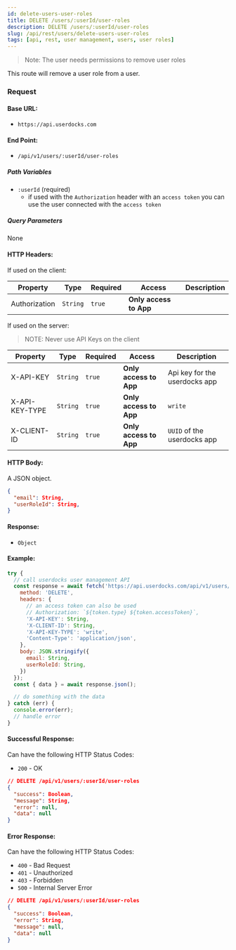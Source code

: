 ```yaml
---
id: delete-users-user-roles
title: DELETE /users/:userId/user-roles
description: DELETE /users/:userId/user-roles
slug: /api/rest/users/delete-users-user-roles
tags: [api, rest, user management, users, user roles]
---
```


> Note: The user needs permissions to remove user roles

This route will remove a user role from a user.


### Request

#### Base URL:

- `https://api.userdocks.com`

#### End Point:

- `/api/v1/users/:userId/user-roles`

##### Path Variables

- `:userId` (required)
  - if used with the `Authorization` header with an `access token` you can use the user connected with the `access token`

##### Query Parameters

None

#### HTTP Headers:

If used on the client:

| Property      | Type        | Required  | Access                 | Description |
| ------------- | ----------- | --------- | ---------------------- | ----------- |
| Authorization | `String` | `true` | **Only access to App** |             |

If used on the server:

> NOTE: Never use API Keys on the client

| Property       | Type        | Required  | Access                 | Description                   |
| -------------- | ----------- | --------- | ---------------------- | ----------------------------- |
| X-API-KEY      | `String` | `true` | **Only access to App** | Api key for the userdocks app |
| X-API-KEY-TYPE | `String` | `true` | **Only access to App** | `write`                        |
| X-CLIENT-ID    | `String` | `true` | **Only access to App** | `UUID` of the userdocks app   |

#### HTTP Body:

A JSON object.

```json
{
  "email": String,
  "userRoleId": String,
}
```

#### Response:

- `Object`

#### Example:

```js
try {
  // call userdocks user management API
  const response = await fetch('https://api.userdocks.com/api/v1/users/:userId/user-roles', {
    method: 'DELETE',
    headers: {
      // an access token can also be used
      // Authorization: `${token.type} ${token.accessToken}`,
      'X-API-KEY': String,
      'X-CLIENT-ID': String,
      'X-API-KEY-TYPE': 'write',
      'Content-Type': 'application/json',
    },
    body: JSON.stringify({
      email: String,
      userRoleId: String,
    })
  });
  const { data } = await response.json();

  // do something with the data
} catch (err) {
  console.error(err);
  // handle error
}
```

#### Successful Response:

Can have the following HTTP Status Codes:

- `200` - OK

```json
// DELETE /api/v1/users/:userId/user-roles
{
  "success": Boolean,
  "message": String,
  "error": null,
  "data": null
}
```

#### Error Response:

Can have the following HTTP Status Codes:

- `400` - Bad Request
- `401` - Unauthorized
- `403` - Forbidden
- `500` - Internal Server Error

```json
// DELETE /api/v1/users/:userId/user-roles
{
  "success": Boolean,
  "error": String,
  "message": null,
  "data": null
}
```
